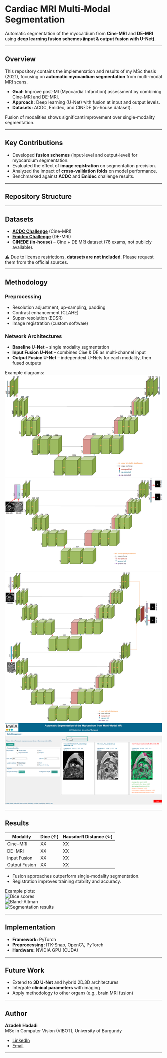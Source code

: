 # Cardiac MRI Multi-Modal Segmentation  

Automatic segmentation of the myocardium from **Cine-MRI** and **DE-MRI** using **deep learning fusion schemes (input & output fusion with U-Net)**.  

---

## Overview  
This repository contains the implementation and results of my MSc thesis (2021), focusing on **automatic myocardium segmentation** from multi-modal MRI scans.  

- **Goal:** Improve post-MI (Myocardial Infarction) assessment by combining Cine-MRI and DE-MRI.  
- **Approach:** Deep learning (U-Net) with fusion at input and output levels.  
- **Datasets:** ACDC, Emidec, and CINEDE (in-house dataset).  

Fusion of modalities shows significant improvement over single-modality segmentation.  

---

## Key Contributions  
- Developed **fusion schemes** (input-level and output-level) for myocardium segmentation.  
- Evaluated the effect of **image registration** on segmentation precision.  
- Analyzed the impact of **cross-validation folds** on model performance.  
- Benchmarked against **ACDC** and **Emidec** challenge results.  

---

## Repository Structure  


---

## Datasets  
- **[ACDC Challenge](https://www.creatis.insa-lyon.fr/Challenge/acdc/)** (Cine-MRI)  
- **[Emidec Challenge](https://emidec.com/)** (DE-MRI)  
- **CINEDE (in-house)** – Cine + DE MRI dataset (76 exams, not publicly available).  

⚠️ Due to license restrictions, **datasets are not included**. Please request them from the official sources.  

---

## Methodology  

### Preprocessing  
- Resolution adjustment, up-sampling, padding  
- Contrast enhancement (CLAHE)  
- Super-resolution (EDSR)  
- Image registration (custom software)  

### Network Architectures  
- **Baseline U-Net** – single modality segmentation  
- **Input Fusion U-Net** – combines Cine & DE as multi-channel input  
- **Output Fusion U-Net** – independent U-Nets for each modality, then fused outputs  

Example diagrams:  
![Baseline U-Net](./docs/unet_baseline.png)  
![Input Fusion](./docs/unet_input_fusion.png)  
![Output Fusion](./docs/unet_output_fusion.png)  
![Registration Tool](./docs/registration_tool.png)  

---

## Results  

| Modality            | Dice (↑) | Hausdorff Distance (↓) |
|---------------------|----------|------------------------|
| Cine-MRI            | XX       | XX                     |
| DE-MRI              | XX       | XX                     |
| Input Fusion        | XX       | XX                     |
| Output Fusion       | XX       | XX                     |

- Fusion approaches outperform single-modality segmentation.  
- Registration improves training stability and accuracy.  

Example plots:  
![Dice scores](./docs/dice_scores.png)  
![Bland-Altman](./docs/bland_altman.png)  
![Segmentation results](./docs/segmentation_examples.png)  

---

## Implementation  
- **Framework:** PyTorch  
- **Preprocessing:** ITK-Snap, OpenCV, PyTorch  
- **Hardware:** NVIDIA GPU (CUDA)  

---

## Future Work  
- Extend to **3D U-Net** and hybrid 2D/3D architectures  
- Integrate **clinical parameters** with imaging  
- Apply methodology to other organs (e.g., brain MRI fusion)  

---

## Author  
**Azadeh Hadadi**  
MSc in Computer Vision (VIBOT), University of Burgundy  

- [LinkedIn](#)  
- [Email](#)  

---
